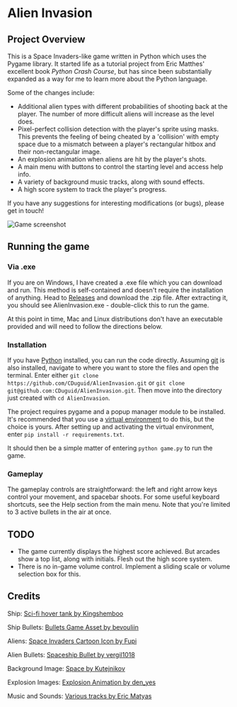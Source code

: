 # Alien Invasion

## Project Overview

This is a Space Invaders-like game written in Python which uses the Pygame library. It started life as a tutorial project from Eric Matthes' excellent book *Python Crash Course*, but has since been substantially expanded as a way for me to learn more about the Python language.

Some of the changes include:
- Additional alien types with different probabilities of shooting back at the player. The number of more difficult aliens will increase as the level does.
- Pixel-perfect collision detection with the player's sprite using masks. This prevents the feeling of being cheated by a 'collision' with empty space due to a mismatch between a player's rectangular hitbox and their non-rectangular image.
- An explosion animation when aliens are hit by the player's shots.
- A main menu with buttons to control the starting level and access help info.
- A variety of background music tracks, along with sound effects.
- A high score system to track the player's progress.

If you have any suggestions for interesting modifications (or bugs), please get in touch!


![Game screenshot](https://github.com/user-attachments/assets/eb64e8a2-318b-4bba-a6e1-c4488620a5dd)


## Running the game

### Via .exe
If you are on Windows, I have created a .exe file which you can download and run. This method is self-contained and doesn't require the installation of anything. Head to [Releases](https://github.com/CDuguid/AlienInvasion/releases) and download the .zip file. After extracting it, you should see AlienInvasion.exe - double-click this to run the game.

At this point in time, Mac and Linux distributions don't have an executable provided and will need to follow the directions below.

### Installation
If you have [Python](https://www.python.org/downloads/) installed, you can run the code directly. Assuming [git](https://git-scm.com/downloads) is also installed, navigate to where you want to store the files and open the terminal. Enter either `git clone https://github.com/CDuguid/AlienInvasion.git` or `git clone git@github.com:CDuguid/AlienInvasion.git`. Then move into the directory just created with `cd AlienInvasion`.

The project requires pygame and a popup manager module to be installed. It's recommended that you use a [virtual environment](https://www.freecodecamp.org/news/how-to-setup-virtual-environments-in-python/) to do this, but the choice is yours. After setting up and activating the virtual environment, enter `pip install -r requirements.txt`.

It should then be a simple matter of entering `python game.py` to run the game.

### Gameplay
The gameplay controls are straightforward: the left and right arrow keys control your movement, and spacebar shoots. For some useful keyboard shortcuts, see the Help section from the main menu. Note that you're limited to 3 active bullets in the air at once.


## TODO

- The game currently displays the highest score achieved. But arcades show a top list, along with initials. Flesh out the high score system.
- There is no in-game volume control. Implement a sliding scale or volume selection box for this.

## Credits

Ship:
[Sci-fi hover tank by Kingshemboo](https://opengameart.org/content/sci-fi-hover-tank)

Ship Bullets:
[Bullets Game Asset by bevouliin](https://opengameart.org/content/bullets-game-asset)

Aliens:
[Space Invaders Cartoon Icon by Fupi](https://opengameart.org/content/space-invaders-cartoon-icon)

Alien Bullets:
[Spaceship Bullet by vergil1018](https://opengameart.org/content/spaceship-bullet)

Background Image:
[Space by Kutejnikov](https://opengameart.org/content/space-9)

Explosion Images:
[Explosion Animation by den_yes](https://opengameart.org/content/explosion-animation-1)

Music and Sounds:
[Various tracks by Eric Matyas](https://soundimage.org)
